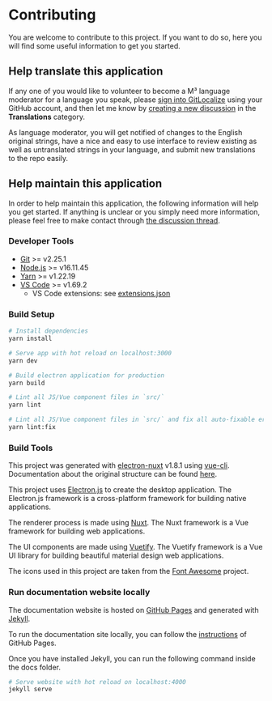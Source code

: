 # Contributing

You are welcome to contribute to this project. If you want to do so, here you will find some useful information to get you started.

## Help translate this application

If any one of you would like to volunteer to become a M³ language moderator for a language you speak, please [sign into GitLocalize](https://gitlocalize.com/) using your GitHub account, and then let me know by [creating a new discussion](https://github.com/sircharlo/meeting-media-manager/discussions/categories/translations) in the **Translations** category.

As language moderator, you will get notified of changes to the English original strings, have a nice and easy to use interface to review existing as well as untranslated strings in your language, and submit new translations to the repo easily.

## Help maintain this application

In order to help maintain this application, the following information will help you get started. If anything is unclear or you simply need more information, please feel free to make contact through [the discussion thread](https://github.com/sircharlo/meeting-media-manager/discussions).

### Developer Tools

- [Git](https://git-scm.com/) >= v2.25.1
- [Node.js](https://nodejs.org/en/) >= v16.11.45
- [Yarn](https://yarnpkg.com/) >= v1.22.19
- [VS Code](https://code.visualstudio.com/) >= v1.69.2
  - VS Code extensions: see [extensions.json](/.vscode/extensions.json)

### Build Setup

``` bash
# Install dependencies
yarn install

# Serve app with hot reload on localhost:3000
yarn dev

# Build electron application for production
yarn build

# Lint all JS/Vue component files in `src/`
yarn lint

# Lint all JS/Vue component files in `src/` and fix all auto-fixable errors
yarn lint:fix

```

### Build Tools

This project was generated with [electron-nuxt](https://github.com/michalzaq12/electron-nuxt) v1.8.1 using [vue-cli](https://github.com/vuejs/vue-cli). Documentation about the original structure can be found [here](https://github.com/michalzaq12/electron-nuxt/blob/master/README.md).

This project uses [Electron.js](https://www.electronjs.org/) to create the desktop application. The Electron.js framework is a cross-platform framework for building native applications.

The renderer process is made using [Nuxt](https://nuxtjs.org/). The Nuxt framework is a Vue framework for building web applications.

The UI components are made using [Vuetify](https://vuetifyjs.com/en/). The Vuetify framework is a Vue UI library for building beautiful material design web applications.

The icons used in this project are taken from the [Font Awesome](https://fontawesome.com/icons) project.

### Run documentation website locally

The documentation website is hosted on [GitHub Pages](https://pages.github.com/) and generated with [Jekyll](https://jekyllrb.com/docs/installation/).

To run the documentation site locally, you can follow the [instructions](https://docs.github.com/en/pages/setting-up-a-github-pages-site-with-jekyll/testing-your-github-pages-site-locally-with-jekyll) of GitHub Pages.

Once you have installed Jekyll, you can run the following command inside the docs folder.

``` bash
# Serve website with hot reload on localhost:4000
jekyll serve
```
